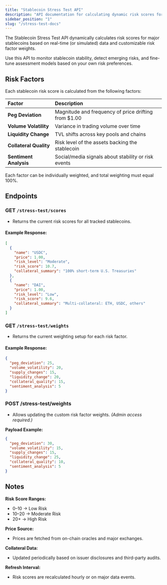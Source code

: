 ```yaml
---
title: "Stablecoin Stress Test API"
description: "API documentation for calculating dynamic risk scores for stablecoins based on peg deviation, liquidity, volume, collateral quality, and other adjustable risk factors."
sidebar_position: "1" 
slug: "/stress-test-docs"
---
```

The Stablecoin Stress Test API dynamically calculates risk scores for major stablecoins based on real-time (or simulated) data and customizable risk factor weights.

Use this API to monitor stablecoin stability, detect emerging risks, and fine-tune assessment models based on your own risk preferences.

## Risk Factors

Each stablecoin risk score is calculated from the following factors:

| Factor                 | Description                                           |
| :--------------------- | :---------------------------------------------------- |
| **Peg Deviation**      | Magnitude and frequency of price drifting from \$1.00 |
| **Volume Volatility**  | Variance in trading volume over time                  |
| **Liquidity Change**   | TVL shifts across key pools and chains                |
| **Collateral Quality** | Risk level of the assets backing the stablecoin       |
| **Sentiment Analysis** | Social/media signals about stability or risk events   |

Each factor can be individually weighted, and total weighting must equal 100%.

## Endpoints

### GET `/stress-test/scores`

- Returns the current risk scores for all tracked stablecoins.

#### Example Response:

```json
[
  {
    "name": "USDC",
    "price": 1.00,
    "risk_level": "Moderate",
    "risk_score": 10.7,
    "collateral_summary": "100% short-term U.S. Treasuries"
  },
  {
    "name": "DAI",
    "price": 1.00,
    "risk_level": "Low",
    "risk_score": 9.6,
    "collateral_summary": "Multi-collateral: ETH, USDC, others"
  }
]
```

### GET `/stress-test/weights`

- Returns the current weighting setup for each risk factor.

#### Example Response:

```json
{
  "peg_deviation": 25,
  "volume_volatility": 20,
  "supply_changes": 15,
  "liquidity_change": 20,
  "collateral_quality": 15,
  "sentiment_analysis": 5
}
```

### POST /stress-test/weights

- Allows updating the custom risk factor weights.
  _(Admin access required.)_

**Payload Example:**

```json
{
  "peg_deviation": 30,
  "volume_volatility": 15,
  "supply_changes": 15,
  "liquidity_change": 25,
  "collateral_quality": 10,
  "sentiment_analysis": 5
}
```

## Notes

**Risk Score Ranges:**

- 0–10 → Low Risk
- 10–20 → Moderate Risk
- 20\+ → High Risk

**Price Source:**

- Prices are fetched from on-chain oracles and major exchanges.

**Collateral Data:**

- Updated periodically based on issuer disclosures and third-party audits.

**Refresh Interval:**

- Risk scores are recalculated hourly or on major data events.